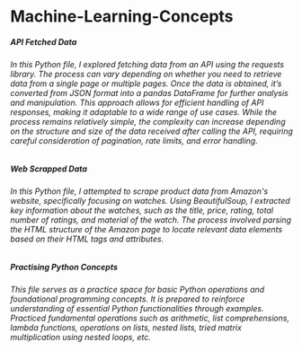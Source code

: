 # Machine-Learning-Concepts


##### API Fetched Data
###### In this Python file, I explored fetching data from an API using the requests library. The process can vary depending on whether you need to retrieve data from a single page or multiple pages. Once the data is obtained, it’s converted from JSON format into a pandas DataFrame for further analysis and manipulation. This approach allows for efficient handling of API responses, making it adaptable to a wide range of use cases. While the process remains relatively simple, the complexity can increase depending on the structure and size of the data received after calling the API, requiring careful consideration of pagination, rate limits, and error handling.

##### Web Scrapped Data
###### In this Python file, I attempted to scrape product data from Amazon's website, specifically focusing on watches. Using BeautifulSoup, I extracted key information about the watches, such as the title, price, rating, total number of ratings, and material of the watch. The process involved parsing the HTML structure of the Amazon page to locate relevant data elements based on their HTML tags and attributes.

##### Practising Python Concepts
###### This file serves as a practice space for basic Python operations and foundational programming concepts. It is prepared to reinforce understanding of essential Python functionalities through examples. Practiced fundamental operations such as arithmetic, list comprehensions, lambda functions, operations on lists, nested lists, tried matrix multiplication using nested loops, etc.
